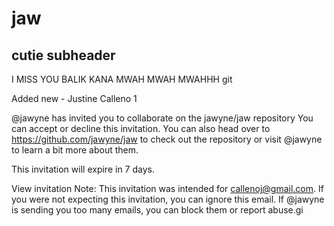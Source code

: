 # jaw
## cutie subheader
I MISS YOU BALIK KANA MWAH MWAH
MWAHHH
git

Added new - Justine Calleno 1

@jawyne has invited you to collaborate on the
jawyne/jaw repository
You can accept or decline this invitation. You can also head over to https://github.com/jawyne/jaw to check out the repository or visit @jawyne to learn a bit more about them.

This invitation will expire in 7 days.

View invitation
Note: This invitation was intended for callenoj@gmail.com. If you were not expecting this invitation, you can ignore this email. If @jawyne is sending you too many emails, you can block them or report abuse.gi